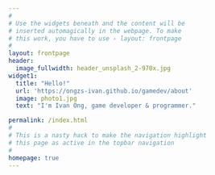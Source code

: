 ```yaml
---
#
# Use the widgets beneath and the content will be
# inserted automagically in the webpage. To make
# this work, you have to use › layout: frontpage
#
layout: frontpage
header:
  image_fullwidth: header_unsplash_2-970x.jpg
widget1:
  title: "Hello!"
  url: 'https://ongzs-ivan.github.io/gamedev/about'
  image: photo1.jpg
  text: "I'm Ivan Ong, game developer & programmer."

permalink: /index.html
#
# This is a nasty hack to make the navigation highlight
# this page as active in the topbar navigation
#
homepage: true
---
```

